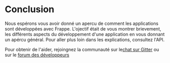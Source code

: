 # Conclusion


Nous espérons vous avoir donné un apercu de comment les applications sont développées avec Frappe. L'ojectif était de vous
montrer brievement, les différents aspects du développement d'une application en vous donnant un apércu général. Pour aller plus 
loin dans les explications, consultez l'API.

Pour obtenir de l'aider, rejoingnez la communauté  sur le[chat sur Gitter](https://gitter.im/frappe/erpnext) ou sur le
[forum des développeurs](https://discuss.erpnext.com)

